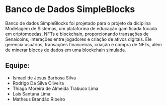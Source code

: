 <h1>Banco de Dados SimpleBlocks</h1>

<p>Banco de dados SimpleBlocks foi projetado para o projeto da diciplina Modelagem de Sistemas, um plataforma de educação gamificada focada em criptomoedas, NFTs e blockchain, proporcionando transações de Senaicoins, interações entre jogadores e criação de ativos digitais. Ele gerencia usuários, transações financeiras, criação e compra de NFTs, além de minerar blocos de dados em uma blockchain simulada.</p>

<h2>Equipe:</h2>
<ul>
  <li>Ismael de Jesus Barbosa Silva</li>
  <li>Rodrigo Da Silva Oliveira</li>
  <li>Thiago Moreira de Almeida Trabuco Lima</li>
  <li>Laís Santana Lima</li>
  <li>Matheus Brandão Ribeiro</li>
</ul>
